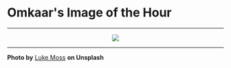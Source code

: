# Omkaar's Image of the Hour

---

<div align="center">

<a href="https://unsplash.com/photos/a-peaceful-harbor-view-from-a-restaurant-bXYBZtk1WYY">
  <img src="https://images.unsplash.com/photo-1752835178514-f31f93a3b540?crop=entropy&cs=tinysrgb&fit=max&fm=jpg&ixid=M3w3NjA2Nzh8MHwxfHJhbmRvbXx8fHx8fHx8fDE3NTMxODIwMDB8&ixlib=rb-4.1.0&q=80&w=1080" style="max-width:100%; height:auto;">
</a>



</div>

---

**Photo by** [Luke Moss](https://unsplash.com/@lmoss_photo) **on Unsplash**
